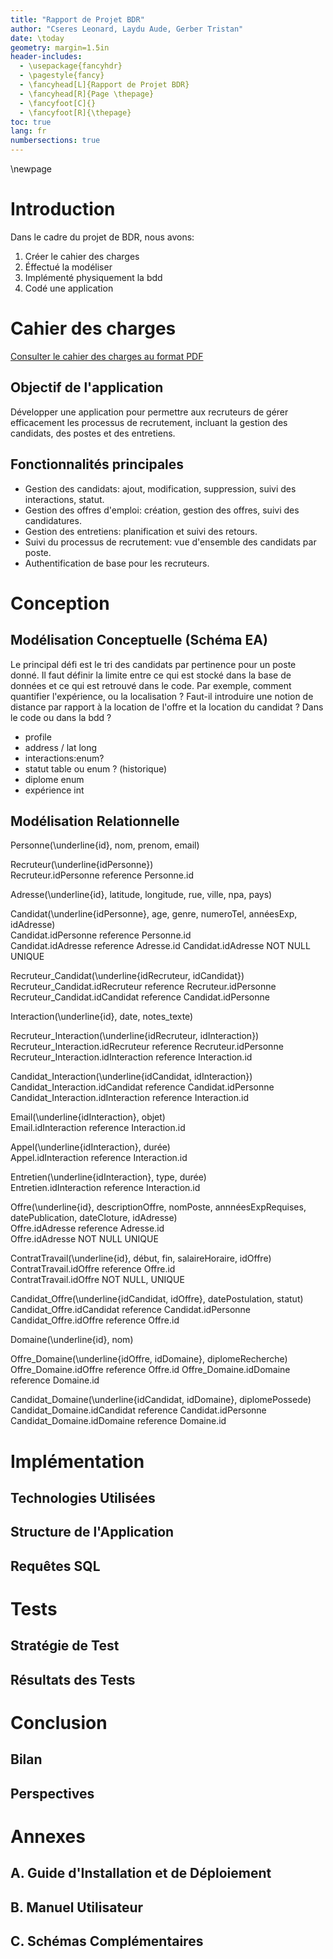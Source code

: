 ```yaml
---
title: "Rapport de Projet BDR"
author: "Cseres Leonard, Laydu Aude, Gerber Tristan"
date: \today
geometry: margin=1.5in
header-includes:
  - \usepackage{fancyhdr}
  - \pagestyle{fancy}
  - \fancyhead[L]{Rapport de Projet BDR}
  - \fancyhead[R]{Page \thepage}
  - \fancyfoot[C]{}
  - \fancyfoot[R]{\thepage}
toc: true
lang: fr
numbersections: true
---
```


\newpage

# Introduction

Dans le cadre du projet de BDR, nous avons:

1. Créer le cahier des charges
2. Éffectué la modéliser
3. Implémenté physiquement la bdd
4. Codé une application

# Cahier des charges

[Consulter le cahier des charges au format PDF](cahier-des-charges.pdf)

## Objectif de l'application

Développer une application pour permettre aux recruteurs de gérer efficacement les processus de recrutement, incluant la gestion des candidats, des postes et des entretiens.

## Fonctionnalités principales

- Gestion des candidats: ajout, modification, suppression, suivi des interactions, statut.
- Gestion des offres d'emploi: création, gestion des offres, suivi des candidatures.
- Gestion des entretiens: planification et suivi des retours.
- Suivi du processus de recrutement: vue d'ensemble des candidats par poste.
- Authentification de base pour les recruteurs.

# Conception

## Modélisation Conceptuelle (Schéma EA)

Le principal défi est le tri des candidats par pertinence pour un poste donné. Il faut définir la limite entre ce qui est stocké dans la base de données et ce qui est retrouvé dans le code. Par exemple, comment quantifier l'expérience, ou la localisation ? Faut-il introduire une notion de distance par rapport à la location de l'offre et la location du candidat ? Dans le code ou dans la bdd ?

- profile
- address / lat long
- interactions:enum?
- statut table ou enum ? (historique)
- diplome enum
- expérience int

## Modélisation Relationnelle

Personne(\underline{id}, nom, prenom, email)

Recruteur(\underline{idPersonne})  
Recruteur.idPersonne reference Personne.id

Adresse(\underline{id}, latitude, longitude, rue, ville, npa, pays)

Candidat(\underline{idPersonne}, age, genre, numeroTel, annéesExp, idAdresse)  
Candidat.idPersonne reference Personne.id  
Candidat.idAdresse reference Adresse.id
Candidat.idAdresse NOT NULL UNIQUE

Recruteur_Candidat(\underline{idRecruteur, idCandidat})  
Recruteur_Candidat.idRecruteur reference Recruteur.idPersonne  
Recruteur_Candidat.idCandidat reference Candidat.idPersonne

Interaction(\underline{id}, date, notes_texte)

Recruteur_Interaction(\underline{idRecruteur, idInteraction})  
Recruteur_Interaction.idRecruteur reference Recruteur.idPersonne  
Recruteur_Interaction.idInteraction reference Interaction.id

Candidat_Interaction(\underline{idCandidat, idInteraction})  
Candidat_Interaction.idCandidat reference Candidat.idPersonne  
Candidat_Interaction.idInteraction reference Interaction.id

Email(\underline{idInteraction}, objet)  
Email.idInteraction reference Interaction.id

Appel(\underline{idInteraction}, durée)  
Appel.idInteraction reference Interaction.id

Entretien(\underline{idInteraction}, type, durée)  
Entretien.idInteraction reference Interaction.id

Offre(\underline{id}, descriptionOffre, nomPoste, annnéesExpRequises, datePublication, dateCloture, idAdresse)  
Offre.idAdresse reference Adresse.id  
Offre.idAdresse NOT NULL UNIQUE

ContratTravail(\underline{id}, début, fin, salaireHoraire, idOffre)  
ContratTravail.idOffre reference Offre.id  
ContratTravail.idOffre NOT NULL, UNIQUE

Candidat_Offre(\underline{idCandidat, idOffre}, datePostulation, statut)  
Candidat_Offre.idCandidat reference Candidat.idPersonne  
Candidat_Offre.idOffre reference Offre.id

Domaine(\underline{id}, nom)

Offre_Domaine(\underline{idOffre, idDomaine}, diplomeRecherche)
Offre_Domaine.idOffre reference Offre.id
Offre_Domaine.idDomaine reference Domaine.id

Candidat_Domaine(\underline{idCandidat, idDomaine}, diplomePossede)
Candidat_Domaine.idCandidat reference Candidat.idPersonne
Candidat_Domaine.idDomaine reference Domaine.id

# Implémentation

## Technologies Utilisées

## Structure de l'Application

## Requêtes SQL

# Tests

## Stratégie de Test

## Résultats des Tests

# Conclusion

## Bilan

## Perspectives

# Annexes

## A. Guide d'Installation et de Déploiement

## B. Manuel Utilisateur

## C. Schémas Complémentaires
